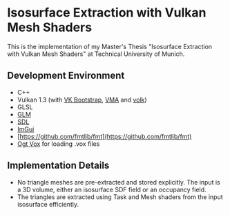 ﻿# Isosurface Extraction with Vulkan Mesh Shaders

This is the implementation of my Master's Thesis "Isosurface Extraction with Vulkan Mesh Shaders" at Technical University of Munich. 

## Development Environment
- C++
- Vulkan 1.3 (with [VK Bootstrap](https://github.com/charles-lunarg/vk-bootstrap), [VMA](https://github.com/GPUOpen-LibrariesAndSDKs/VulkanMemoryAllocator) and [volk](https://github.com/gnuradio/volk))
- GLSL
- [GLM](https://github.com/g-truc/glm)
- [SDL](https://github.com/libsdl-org/SDL)
- [ImGui](https://github.com/ocornut/imgui)
- [https://github.com/fmtlib/fmt](https://github.com/fmtlib/fmt)
- [Ogt Vox](https://github.com/jpaver/opengametools/blob/master/src/ogt_vox.h) for loading .vox files

## Implementation Details
- No triangle meshes are pre-extracted and stored explicitly. The input is a 3D volume, either an isosurface SDF field or an occupancy field.
- The triangles are extracted using Task and Mesh shaders from the input isosurface efficiently. 
